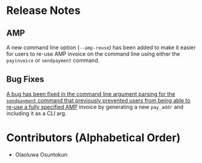 # Release Notes

## AMP

A new command line option (`--amp-reuse`) has been added to make it easier for
users to re-use AMP invoice on the command line using either the `payinvoice`
or `sendpayment` command.

## Bug Fixes

[A bug has been fixed in the command line argument parsing for the
`sendpayment` command that previously prevented users from being able to re-use
a fully
specified AMP](https://github.com/vanditshah99/lnd/pull/5554) invoice by
generating a new `pay_addr` and including it as a CLI arg.

# Contributors (Alphabetical Order)
* Olaoluwa Osuntokun
